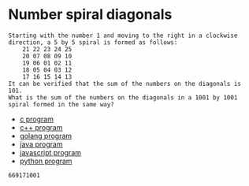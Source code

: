 # Number spiral diagonals

```
Starting with the number 1 and moving to the right in a clockwise direction, a 5 by 5 spiral is formed as follows:
    21 22 23 24 25
    20 07 08 09 10
    19 06 01 02 11
    18 05 04 03 12
    17 16 15 14 13
It can be verified that the sum of the numbers on the diagonals is 101.
What is the sum of the numbers on the diagonals in a 1001 by 1001 spiral formed in the same way?
```

* [c program](Problem028.c)
* [c++ program](Problem028.cpp)
* [golang program](Problem028.go)
* [java program](Problem028.java)
* [javascript program](Problem028.js)
* [python program](Problem028.py)

```
669171001
```
